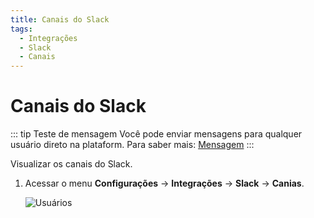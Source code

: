 ```yaml
---
title: Canais do Slack
tags:
  - Integrações
  - Slack
  - Canais
---
```


# Canais do Slack

::: tip Teste de mensagem
Você pode enviar mensagens para qualquer usuário direto na plataform. Para saber mais: [Mensagem](message)
:::

Visualizar os canais do Slack.

1. Acessar o menu **Configurações** -> **Integrações** -> **Slack** -> **Canias**.

   ![Usuários](https://cdn.phishx.io/phishx-docs/images/phishx_integrations_slack_import_channels_01.webp)
